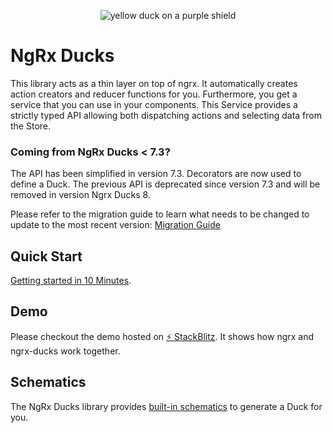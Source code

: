 <p align="center">
  <img src="https://github.com/co-it/ngrx-ducks/blob/master/assets/ngrx-ducks.png?raw=true" alt="yellow duck on a purple shield">
</p>

# NgRx Ducks

This library acts as a thin layer on top of ngrx.
It automatically creates action creators and reducer functions for you.
Furthermore, you get a service that you can use in your components.
This Service provides a strictly typed API allowing both dispatching actions and
selecting data from the Store.

### Coming from NgRx Ducks < 7.3?

The API has been simplified in version 7.3.
Decorators are now used to define a Duck.
The previous API is deprecated since version 7.3 and will be removed in version Ngrx Ducks 8.

Please refer to the migration guide to learn what needs to be changed to update to the most recent version:
[Migration Guide](https://github.com/co-IT/ngrx-ducks/blob/a72b8caad39429bc44657715de9832919e886892/packages/ducks/docs/migration.md)

## Quick Start

[Getting started in 10 Minutes](https://github.com/co-IT/ngrx-ducks/blob/master/packages/ducks/docs/quick-start.md).

## Demo

Please checkout the demo hosted on <a href="https://stackblitz.com/edit/ngrx-ducks-9?embed=1&file=src/app/counter/store/counter/counter.facade.ts" target="_blank">⚡️ StackBlitz</a>.
It shows how ngrx and ngrx-ducks work together.

## Schematics

The NgRx Ducks library provides [built-in schematics][1] to generate a Duck for you.

[1]: https://github.com/co-IT/ngrx-ducks/blob/master/packages/ducks-schematics
